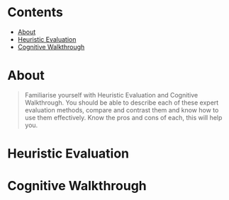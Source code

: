 
# Contents

- [About](#about)
- [Heuristic Evaluation](#heuristic%20evaluation)
- [Cognitive Walkthrough](#cognitive%20walkthrough)


# About

> Familiarise yourself with Heuristic Evaluation and Cognitive Walkthrough. You should be able to describe each of these expert evaluation methods, compare and contrast them and know how to use them effectively. Know the pros and cons of each, this will help you.



# Heuristic Evaluation


 

# Cognitive Walkthrough